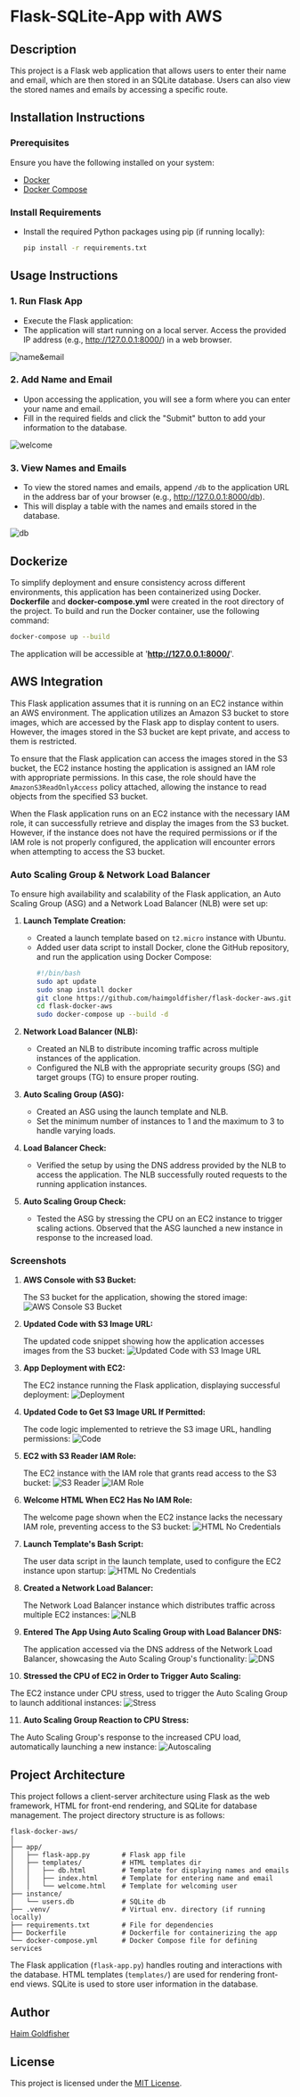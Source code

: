 # Flask-SQLite-App with AWS

## Description

This project is a Flask web application that allows users to enter their name and email, which are then stored in an SQLite database. Users can also view the stored names and emails by accessing a specific route.

## Installation Instructions

### Prerequisites

Ensure you have the following installed on your system:
- [Docker](https://www.docker.com/get-started)
- [Docker Compose](https://docs.docker.com/compose/install/)

### Install Requirements
- Install the required Python packages using pip (if running locally):
  ```sh
  pip install -r requirements.txt 
    ```

## Usage Instructions

### 1. Run Flask App
- Execute the Flask application:
- The application will start running on a local server. Access the provided IP address (e.g., http://127.0.0.1:8000/) in a web browser.

![name&email](snaps/name&email.png)

### 2. Add Name and Email
- Upon accessing the application, you will see a form where you can enter your name and email.
- Fill in the required fields and click the "Submit" button to add your information to the database.

![welcome](snaps/welcome.png)

### 3. View Names and Emails
- To view the stored names and emails, append `/db` to the application URL in the address bar of your browser (e.g., http://127.0.0.1:8000/db).
- This will display a table with the names and emails stored in the database.

![db](snaps/db.png)

## Dockerize
To simplify deployment and ensure consistency across different environments, this application has been containerized using Docker. **Dockerfile** and **docker-compose.yml** were created in the root directory of the project. To build and run the Docker container, use the following command:

```sh
docker-compose up --build
  ```

The application will be accessible at '**http://127.0.0.1:8000/**'.


## AWS Integration

This Flask application assumes that it is running on an EC2 instance within an AWS environment. The application utilizes an Amazon S3 bucket to store images, which are accessed by the Flask app to display content to users. However, the images stored in the S3 bucket are kept private, and access to them is restricted.

To ensure that the Flask application can access the images stored in the S3 bucket, the EC2 instance hosting the application is assigned an IAM role with appropriate permissions. In this case, the role should have the `AmazonS3ReadOnlyAccess` policy attached, allowing the instance to read objects from the specified S3 bucket.

When the Flask application runs on an EC2 instance with the necessary IAM role, it can successfully retrieve and display the images from the S3 bucket. However, if the instance does not have the required permissions or if the IAM role is not properly configured, the application will encounter errors when attempting to access the S3 bucket.

### Auto Scaling Group & Network Load Balancer

To ensure high availability and scalability of the Flask application, an Auto Scaling Group (ASG) and a Network Load Balancer (NLB) were set up:

1. **Launch Template Creation:**
   - Created a launch template based on `t2.micro` instance with Ubuntu.
   - Added user data script to install Docker, clone the GitHub repository, and run the application using Docker Compose:
     ```bash
     #!/bin/bash
     sudo apt update
     sudo snap install docker
     git clone https://github.com/haimgoldfisher/flask-docker-aws.git
     cd flask-docker-aws
     sudo docker-compose up --build -d
     ```

2. **Network Load Balancer (NLB):**
   - Created an NLB to distribute incoming traffic across multiple instances of the application.
   - Configured the NLB with the appropriate security groups (SG) and target groups (TG) to ensure proper routing.

3. **Auto Scaling Group (ASG):**
   - Created an ASG using the launch template and NLB.
   - Set the minimum number of instances to 1 and the maximum to 3 to handle varying loads.

4. **Load Balancer Check:**
   - Verified the setup by using the DNS address provided by the NLB to access the application. The NLB successfully routed requests to the running application instances.

5. **Auto Scaling Group Check:**
   - Tested the ASG by stressing the CPU on an EC2 instance to trigger scaling actions. Observed that the ASG launched a new instance in response to the increased load.


### Screenshots

1. **AWS Console with S3 Bucket:**
   
   The S3 bucket for the application, showing the stored image:
   ![AWS Console S3 Bucket](snaps/s3_bucket_pic_url.png)

2. **Updated Code with S3 Image URL:**

   The updated code snippet showing how the application accesses images from the S3 bucket:
   ![Updated Code with S3 Image URL](snaps/show_img_s3.png)

3. **App Deployment with EC2:**
   
   The EC2 instance running the Flask application, displaying successful deployment:
   ![Deployment](snaps/ec2-running.png)

4. **Updated Code to Get S3 Image URL If Permitted:**
   
   The code logic implemented to retrieve the S3 image URL, handling permissions:
   ![Code](snaps/private_access_code.png)

5. **EC2 with S3 Reader IAM Role:**

   The EC2 instance with the IAM role that grants read access to the S3 bucket:
   ![S3 Reader](snaps/s3_reader_ec2_access.png)
   ![IAM Role](snaps/ec2_has_access.png)

6. **Welcome HTML When EC2 Has No IAM Role:**

   The welcome page shown when the EC2 instance lacks the necessary IAM role, preventing access to the S3 bucket:
   ![HTML No Credentials](snaps/no_access.png)

7. **Launch Template's Bash Script:**
   
   The user data script in the launch template, used to configure the EC2 instance upon startup:
   ![HTML No Credentials](snaps/user_data.png)

8. **Created a Network Load Balancer:**

   The Network Load Balancer instance which distributes traffic across multiple EC2 instances:
   ![NLB](snaps/load_balancer.png)

9. **Entered The App Using Auto Scaling Group with Load Balancer DNS:**
   
   The application accessed via the DNS address of the Network Load Balancer, showcasing the Auto Scaling Group's functionality:
   ![DNS](snaps/app_access_dns.png)

10. **Stressed the CPU of EC2 in Order to Trigger Auto Scaling:**
   
   The EC2 instance under CPU stress, used to trigger the Auto Scaling Group to launch additional instances:
   ![Stress](snaps/stress.png)

11. **Auto Scaling Group Reaction to CPU Stress:**
   
   The Auto Scaling Group's response to the increased CPU load, automatically launching a new instance:
   ![Autoscaling](snaps/auto_scaling_works.png)

   

## Project Architecture

This project follows a client-server architecture using Flask as the web framework, HTML for front-end rendering, and SQLite for database management. The project directory structure is as follows:
 
```
flask-docker-aws/
│
├── app/
│   ├── flask-app.py        # Flask app file
│   ├── templates/          # HTML templates dir
│   │   ├── db.html         # Template for displaying names and emails
│   │   ├── index.html      # Template for entering name and email
│   │   └── welcome.html    # Template for welcoming user
├── instance/
│   └── users.db            # SQLite db
├── .venv/                  # Virtual env. directory (if running locally)
├── requirements.txt        # File for dependencies
├── Dockerfile              # Dockerfile for containerizing the app
└── docker-compose.yml      # Docker Compose file for defining services
```

The Flask application (`flask-app.py`) handles routing and interactions with the database. HTML templates (`templates/`) are used for rendering front-end views. SQLite is used to store user information in the database.

## Author

[Haim Goldfisher](https://github.com/haimgoldfisher)

## License

This project is licensed under the [MIT License](LICENSE).
